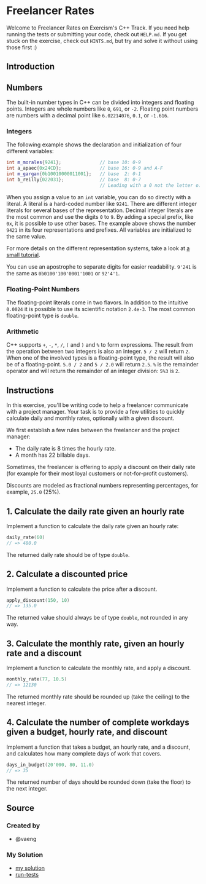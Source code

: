 # Freelancer Rates

Welcome to Freelancer Rates on Exercism's C++ Track.
If you need help running the tests or submitting your code, check out `HELP.md`.
If you get stuck on the exercise, check out `HINTS.md`, but try and solve it without using those first :)

## Introduction

## Numbers

The built-in number types in C++ can be divided into integers and floating points.
Integers are whole numbers like `0`, `691`, or `-2`.
Floating point numbers are numbers with a decimal point like `6.02214076`, `0.1`, or `-1.616`.

### Integers

The following example shows the declaration and initialization of four different variables:

```cpp
int m_morales{9241};              // base 10: 0-9
int a_apaec{0x24CD};              // base 16: 0-9 and A-F
int m_gargan{0b10010000011001};   // base  2: 0-1
int b_reilly{022031};             // base  8: 0-7
                                  // Leading with a 0 not the letter o.
```

When you assign a value to an `int` variable, you can do so directly with a literal.
A literal is a hard-coded number like `9241`.
There are different integer literals for several bases of the representation.
Decimal integer literals are the most common and use the digits `0` to `9`.
By adding a special prefix, like `0x`, it is possible to use other bases.
The example above shows the number `9421` in its four representations and prefixes.
All variables are initialized to the same value.

For more details on the different representation systems, take a look at [a small tutorial][cpp_numerical_bases].

You can use an apostrophe to separate digits for easier readability.
`9'241` is the same as `0b0100'100'0001'1001` or `92'4'1`.

### Floating-Point Numbers

The floating-point literals come in two flavors.
In addition to the intuitive `0.0024` it is possible to use its scientific notation `2.4e-3`.
The most common floating-point type is `double`.

### Arithmetic

C++ supports `+`, `-`, `*`, `/`, `(` and `)` and `%` to form expressions.
The result from the operation between two integers is also an integer.
`5 / 2` will return `2`.
When one of the involved types is a floating-point type, the result will also be of a floating-point.
`5.0 / 2` and `5 / 2.0` will return `2.5`.
`%` is the remainder operator and will return the remainder of an integer division: `5%3` is `2`.

[cpp_numerical_bases]: https://cplusplus.com/doc/hex/

## Instructions

In this exercise, you'll be writing code to help a freelancer communicate with a project manager.
Your task is to provide a few utilities to quickly calculate daily and monthly rates, optionally with a given discount.

We first establish a few rules between the freelancer and the project manager:

- The daily rate is 8 times the hourly rate.
- A month has 22 billable days.

Sometimes, the freelancer is offering to apply a discount on their daily rate (for example for their most loyal customers or not-for-profit customers).

Discounts are modeled as fractional numbers representing percentages, for example, `25.0` (25%).

## 1. Calculate the daily rate given an hourly rate

Implement a function to calculate the daily rate given an hourly rate:

```cpp
daily_rate(60)
// => 480.0
```

The returned daily rate should be of type `double`.

## 2. Calculate a discounted price

Implement a function to calculate the price after a discount.

```cpp
apply_discount(150, 10)
// => 135.0
```

The returned value should always be of type `double`, not rounded in any way.

## 3. Calculate the monthly rate, given an hourly rate and a discount

Implement a function to calculate the monthly rate, and apply a discount.

```cpp
monthly_rate(77, 10.5)
// => 12130
```

The returned monthly rate should be rounded up (take the ceiling) to the nearest integer.

## 4. Calculate the number of complete workdays given a budget, hourly rate, and discount

Implement a function that takes a budget, an hourly rate, and a discount, and calculates how many complete days of work that covers.

```cpp
days_in_budget(20'000, 80, 11.0)
// => 35
```

The returned number of days should be rounded down (take the floor) to the next integer.

## Source

### Created by

- @vaeng

### My Solution

- [my solution]()
- [run-tests](./run-tests-cpp.txt)
